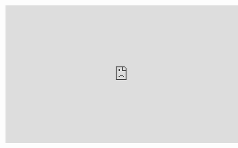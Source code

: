 <iframe width="768" height="432" src="https://miro.com/app/live-embed/uXjVKJf5gPk=/?moveToViewport=-999,-1720,4349,2353&embedId=490041085228" frameborder="0" scrolling="no" allow="fullscreen; clipboard-read; clipboard-write" allowfullscreen></iframe>
